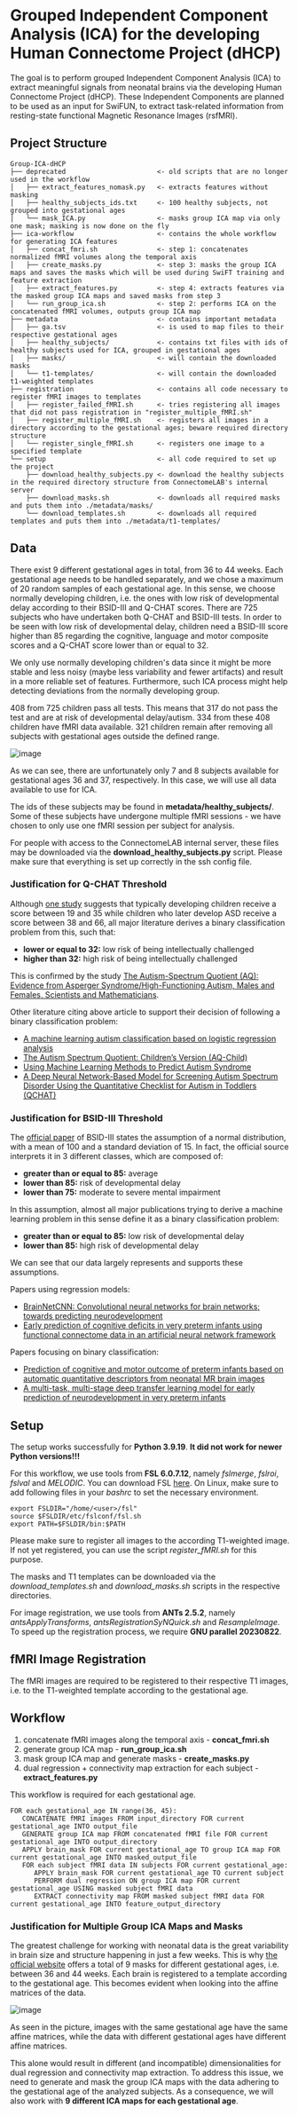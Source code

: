 # Grouped Independent Component Analysis (ICA) for the developing Human Connectome Project (dHCP)
The goal is to perform grouped Independent Component Analysis (ICA) to extract meaningful signals from neonatal brains via the developing Human Connectome Project (dHCP). These Independent Components are planned to be used as an input for SwiFUN, to extract task-related information from resting-state functional Magnetic Resonance Images (rsfMRI).

## Project Structure

```
Group-ICA-dHCP
├── deprecated                       <- old scripts that are no longer used in the workflow
│   ├── extract_features_nomask.py   <- extracts features without masking
│   ├── healthy_subjects_ids.txt     <- 100 healthy subjects, not grouped into gestational ages
│   └── mask_ICA.py                  <- masks group ICA map via only one mask; masking is now done on the fly
├── ica-workflow                     <- contains the whole workflow for generating ICA features
│   ├── concat_fmri.sh               <- step 1: concatenates normalized fMRI volumes along the temporal axis
│   ├── create_masks.py              <- step 3: masks the group ICA maps and saves the masks which will be used during SwiFT training and feature extraction
│   ├── extract_features.py          <- step 4: extracts features via the masked group ICA maps and saved masks from step 3
│   └── run_group_ica.sh             <- step 2: performs ICA on the concatenated fMRI volumes, outputs group ICA map
├── metadata                         <- contains important metadata
│   ├── ga.tsv                       <- is used to map files to their respective gestational ages
│   ├── healthy_subjects/            <- contains txt files with ids of healthy subjects used for ICA, grouped in gestational ages
│   ├── masks/                       <- will contain the downloaded masks
│   └── t1-templates/                <- will contain the downloaded t1-weighted templates
├── registration                     <- contains all code necessary to register fMRI images to templates
│   ├── register_failed_fMRI.sh      <- tries registering all images that did not pass registration in "register_multiple_fMRI.sh"
│   ├── register_multiple_fMRI.sh    <- registers all images in a directory according to the gestational ages; beware required directory structure
│   └── register_single_fMRI.sh      <- registers one image to a specified template
└── setup                            <- all code required to set up the project
    ├── download_healthy_subjects.py <- download the healthy subjects in the required directory structure from ConnectomeLAB's internal server
    ├── download_masks.sh            <- downloads all required masks and puts them into ./metadata/masks/
    └── download_templates.sh        <- downloads all required templates and puts them into ./metadata/t1-templates/
```

## Data

There exist 9 different gestational ages in total, from 36 to 44 weeks. Each gestational age needs to be handled separately, and we chose a maximum of 20 random samples of each gestational age. In this sense, we choose normally developing children, i.e. the ones with low risk of developmental delay according to their BSID-III and Q-CHAT scores. There are 725 subjects who have undertaken both Q-CHAT and BSID-III tests. In order to be seen with low risk of developmental delay, children need a BSID-III score higher than 85 regarding the cognitive, language and motor composite scores and a Q-CHAT score lower than or equal to 32.

We only use normally developing children's data since it might be more stable and less noisy (maybe less variability and fewer artifacts) and result in a more reliable set of features. Furthermore, such ICA process might help detecting deviations from the normally developing group.

408 from 725 children pass all tests. This means that 317 do not pass the test and are at risk of developmental delay/autism. 334 from these 408 children have fMRI data available. 321 children remain after removing all subjects with gestational ages outside the defined range.

![image](https://github.com/user-attachments/assets/7d69bb6f-e967-42b5-bf60-9dcd68d2afeb)

As we can see, there are unfortunately only 7 and 8 subjects available for gestational ages 36 and 37, respectively. In this case, we will use all data available to use for ICA.

The ids of these subjects may be found in **metadata/healthy_subjects/**. Some of these subjects have undergone multiple fMRI sessions - we have chosen to only use one fMRI session per subject for analysis.

For people with access to the ConnectomeLAB internal server, these files may be downloaded via the **download_healthy_subjects.py** script. Please make sure that everything is set up correctly in the ssh config file.

### Justification for Q-CHAT Threshold

Although [one study](https://pubmed.ncbi.nlm.nih.gov/18240013/) suggests that
typically developing children receive a score between 19 and 35 while
children who later develop ASD receive a score between 38 and 66, all major
literature derives a binary classification problem from this, such that:

* **lower or equal to 32:** low risk of being intellectually challenged
* **higher than 32:** high risk of being intellectually challenged

This is confirmed by the study [The Autism-Spectrum Quotient (AQ): Evidence from Asperger Syndrome/High-Functioning Autism, Males and Females, Scientists and Mathematicians](https://link.springer.com/article/10.1023/A:1005653411471).

Other literature citing above article to support their decision of following
a binary classification problem:

* [A machine learning autism classification based on logistic regression analysis](https://link.springer.com/article/10.1007/s13755-019-0073-5)
* [The Autism Spectrum Quotient: Children’s Version (AQ-Child)](https://link.springer.com/article/10.1007/s10803-007-0504-z)
* [Using Machine Learning Methods to Predict Autism Syndrome](http://paper.ijcsns.org/07_book/202004/20200427.pdf)
* [A Deep Neural Network-Based Model for Screening Autism Spectrum Disorder Using the Quantitative Checklist for Autism in Toddlers (QCHAT)](https://link.springer.com/article/10.1007/s10803-021-05141-2)

### Justification for BSID-III Threshold

The [official paper](https://www.physio-pedia.com/Bayley_Scales_of_Infant_and_Toddler_Development)
of BSID-III states the assumption of a normal distribution,
with a mean of 100 and a standard deviation of 15. In fact, the official source
interprets it in 3 different classes, which are composed of:

* **greater than or equal to 85:** average
* **lower than 85:** risk of developmental delay
* **lower than 75:** moderate to severe mental impairment

In this assumption, almost all major publications trying to derive a machine
learning problem in this sense define it as a binary classification problem:

* **greater than or equal to 85:** low risk of developmental delay
* **lower than 85:** high risk of developmental delay

We can see that our data largely represents and supports these assumptions.

Papers using regression models:

* [BrainNetCNN: Convolutional neural networks for brain networks; towards predicting neurodevelopment](https://www.sciencedirect.com/science/article/pii/S1053811916305237)
* [Early prediction of cognitive deficits in very preterm infants using functional connectome data in an artificial neural network framework](https://www.sciencedirect.com/science/article/pii/S2213158218300329)

Papers focusing on binary classification:

* [Prediction of cognitive and motor outcome of preterm infants based on automatic quantitative descriptors from neonatal MR brain images](https://www.ncbi.nlm.nih.gov/pmc/articles/PMC5438406/)
* [A multi-task, multi-stage deep transfer learning model for early prediction of neurodevelopment in very preterm infants](https://www.nature.com/articles/s41598-020-71914-x)

## Setup

The setup works successfully for **Python 3.9.19**. **It did not work for newer Python versions!!!**

For this workflow, we use tools from **FSL 6.0.7.12**, namely *fslmerge*, *fslroi*, *fslval* and *MELODIC*. You can download FSL [here](https://fsl.fmrib.ox.ac.uk/fsl/fslwiki/FslInstallation). On Linux, make sure to add following files in your *bashrc* to set the necessary environment.

```
export FSLDIR="/home/<user>/fsl"
source $FSLDIR/etc/fslconf/fsl.sh
export PATH=$FSLDIR/bin:$PATH
```

Please make sure to register all images to the according T1-weighted image. If not yet registered, you can use the script *register_fMRI.sh* for this purpose.

The masks and T1 templates can be downloaded via the *download_templates.sh* and *download_masks.sh* scripts in the respective directories.

For image registration, we use tools from **ANTs 2.5.2**, namely *antsApplyTransforms*, *antsRegistrationSyNQuick.sh* and *ResampleImage*. To speed up
the registration process, we require **GNU parallel 20230822**.

## fMRI Image Registration

The fMRI images are required to be registered to their respective T1 images, i.e. to the T1-weighted template according to the gestational
age.

## Workflow

1. concatenate fMRI images along the temporal axis - **concat_fmri.sh**
2. generate group ICA map - **run_group_ica.sh**
3. mask group ICA map and generate masks - **create_masks.py**
4. dual regression + connectivity map extraction for each subject - **extract_features.py**

This workflow is required for each gestational age.

```
FOR each gestational_age IN range(36, 45):
   CONCATENATE fMRI images FROM input_directory FOR current gestational_age INTO output_file
   GENERATE group ICA map FROM concatenated fMRI file FOR current gestational_age INTO output_directory
   APPLY brain_mask FOR current gestational_age TO group ICA map FOR current gestational_age INTO masked_output_file
   FOR each subject fMRI data IN subjects FOR current gestational_age:
      APPLY brain_mask FOR current gestational_age TO current subject
      PERFORM dual regression ON group ICA map FOR current gestational_age USING masked subject fMRI data
      EXTRACT connectivity map FROM masked subject fMRI data FOR current gestational_age INTO feature_output_directory
```

### Justification for Multiple Group ICA Maps and Masks

The greatest challenge for working with neonatal data is the great variability in brain size and structure happening in just a few
weeks. This is why [the official website](https://gin.g-node.org/BioMedIA/dhcp-volumetric-atlas-groupwise/src/master/mean) offers
a total of 9 masks for different gestational ages, i.e. between 36 and 44 weeks. Each brain is registered to a template according
to the gestational age. This becomes evident when looking into the affine matrices of the data.

![image](https://github.com/user-attachments/assets/baae8d81-8ce5-480f-8054-e5c2d196335e)

As seen in the picture, images with the same gestational age have the same affine matrices, while the data with different
gestational ages have different affine matrices. 

This alone would result in different (and incompatible) dimensionalities for dual regression and connectivity map extraction.
To address this issue, we need to generate and mask the group ICA maps with the data adhering to the gestational age of
the analyzed subjects. As a consequence, we will also work with **9 different ICA maps for each gestational age**.
